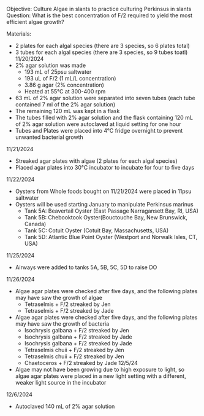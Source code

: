 Objective: Culture Algae in slants to practice culturing Perkinsus in slants 
Question: What is the best concentration of F/2 required to yield the most efficient algae growth?

Materials:
- 2 plates for each algal species (there are 3 species, so 6 plates total)
- 3 tubes for each algal species (there are 3 species, so 9 tubes toatl)
11/20/2024
- 2% agar solution was made 
	- 193 mL of 25psu saltwater 
	- 193 uL of F/2 (1 mL/L concentration)
	- 3.86 g agar (2% concentration)
	- Heated at 55°C at 300-400 rpm
- 63 mL of 2% agar solution were separated into seven tubes (each tube contained 7 ml of the 2% agar solution)
- The remaining 120 mL was kept in a flask
- The tubes filled with 2% agar solution and the flask containing 120 mL of 2% agar solution were autoclaved at liquid setting for one hour 
- Tubes and Plates were placed into 4°C fridge overnight to prevent unwanted bacterial growth

11/21/2024
- Streaked agar plates with algae (2 plates for each algal species)
- Placed agar plates into 30°C incubator to incubate for four to five days 

11/22/2024
- Oysters from Whole foods bought on 11/21/2024 were placed in 11psu saltwater
- Oysters will be used starting January to manipulate Perkinsus marinus
	- Tank 5A: Beavertail Oyster (East Passage Narragansett Bay, RI, USA)
	- Tank 5B: Chebooktook Oyster(Bouctouche Bay, New Brunswick, Canada)
	- Tank 5C: Cotuit Oyster (Cotuit Bay, Massachusetts, USA)
	- Tank 5D: Atlantic Blue Point Oyster (Westport and Norwalk Isles, CT, USA)

11/25/2024
- Airways were added to tanks 5A, 5B, 5C, 5D to raise DO

11/26/2024
- Algae agar plates were checked after five days, and the following plates may have saw the growth of algae 
	- Tetraselmis + F/2 streaked by Jen
	- Tetraselmis + F/2 streaked by Jade
- Algae agar plates were checked after five days, and the following plates may have saw the growth of bacteria
	- Isochrysis galbana + F/2 streaked by Jen
	- Isochrysis galbana + F/2 streaked by Jade
	- Isochrysis galbana + F/2 streaked by Jade
	- Tetraselmis chuii + F/2 streaked by Jen
	- Tetraselmis chuii + F/2 streaked by Jen
	- Chaetoceros + F/2 streaked by Jade
12/5/24
- Algae may not have been growing due to high exposure to light, so algae agar plates were placed in a new light setting with a different, weaker light source in the incubator

12/6/2024
- Autoclaved 140 mL of 2% agar solution